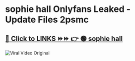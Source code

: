 
 # sophie hall Onlyfans Leaked - Update Files 2psmc

## <h2><a href="https://clipsfans.com/sophie_hall&ref=git">🔗 Click to LINKS ⏩⏩ 👉 🟢 sophie hall </a></h2>

<a href="https://clipsfans.com/sophie_hall&ref=git" rel="nofollow" data-target="animated-image.originalLink"><img src="https://i.ibb.co.com/xMMVF88/686577567.gif" alt="Viral Video Original" style="max-width: 100%; display: inline-block;" data-target="animated-image.originalImage"></a>


